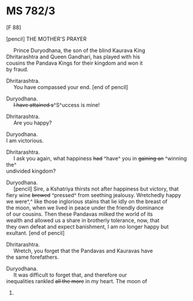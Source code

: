 # MS 782/3

[F 88]

[pencil] THE MOTHER'S PRAYER

&nbsp;&nbsp;&nbsp;&nbsp;&nbsp;Prince Duryodhana, the son of the blind Kaurava King \
Dhritarashtra and Queen Gandhari, has played with his \
cousins the Pandava Kings for their kingdom and won it \
by fraud. 

Dhritarashtra. \
&nbsp;&nbsp;&nbsp;&nbsp;&nbsp;You have compassed your end. [end of pencil]

Duryodhana. \
&nbsp;&nbsp;&nbsp;&nbsp;&nbsp;~~I have attained s~~^S^uccess is mine! 

Dhritarashtra. \
&nbsp;&nbsp;&nbsp;&nbsp;&nbsp;Are you happy?

Duryodhana. \
I am victorious. 

Dhritarashtra. \
&nbsp;&nbsp;&nbsp;&nbsp;&nbsp;I ask you again, what happiness ~~had~~ ^have^ you in ~~gaining an~~ ^winning the^ \
undivided kingdom? 

Duryodhana. \
&nbsp;&nbsp;&nbsp;&nbsp;&nbsp;[pencil] Sire, a Kshatriya thirsts not after happiness but victory, that \
fiery wine ~~brewed~~ ^pressed^ from seething jealousy. Wretchedly happy \
we were^,^ like those inglorious stains that lie idly on the breast of \
the moon, when we lived in peace under the friendly dominance \
of our cousins. Then these Pandavas milked the world of its \
wealth and allowed us a share in brotherly tolerance, now, that \
they own defeat and expect banishment, I am no longer happy but \
exultant. [end of pencil]

Dhritarashtra. \
&nbsp;&nbsp;&nbsp;&nbsp;&nbsp;Wretch, you forget that the Pandavas and Kauravas have \
the same forefathers. 

Duryodhana. \
&nbsp;&nbsp;&nbsp;&nbsp;&nbsp;It was difficult to forget that, and therefore our \
inequalities rankled ~~all the more~~ in my heart. The moon of 

1.
